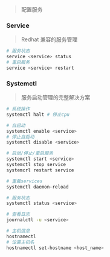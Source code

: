 <!--
title: 07-服务管理
sort:
-->

> 配置服务

### Service

> Redhat 兼容的服务管理

```bash
# 服务状态
service <service> status
# 重启服务
service <service> restart
```

### Systemctl

> 服务启动管理的完整解决方案

```bash
# 系统操作
systemctl halt # 停止cpu

# 自启动
systemctl enable <service>
# 停止自启动
systemctl disable <service>

# 启动/停止/重启服务
systemctl start <service>
systemctl stop service
systemcrl restart service

# 重载services
systemctl daemon-reload

# 服务状态
systemctl status <service>

# 查看日志
journalctl -u <service>

# 主机信息
hostnamectl
# 设置主机名
hostnamectl set-hostname <host_name>
```
